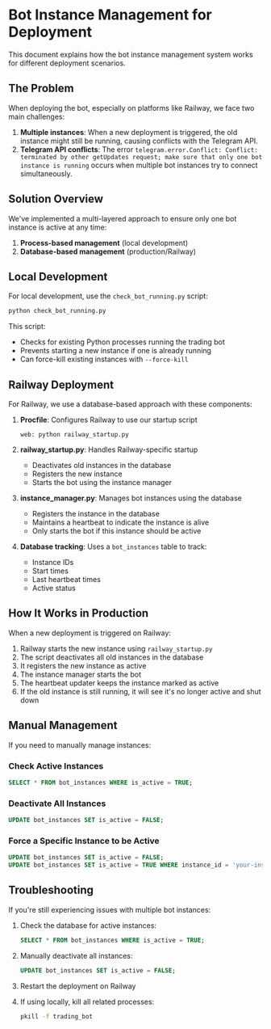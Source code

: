 # Bot Instance Management for Deployment

This document explains how the bot instance management system works for different deployment scenarios.

## The Problem

When deploying the bot, especially on platforms like Railway, we face two main challenges:

1. **Multiple instances**: When a new deployment is triggered, the old instance might still be running, causing conflicts with the Telegram API.
2. **Telegram API conflicts**: The error `telegram.error.Conflict: Conflict: terminated by other getUpdates request; make sure that only one bot instance is running` occurs when multiple bot instances try to connect simultaneously.

## Solution Overview

We've implemented a multi-layered approach to ensure only one bot instance is active at any time:

1. **Process-based management** (local development)
2. **Database-based management** (production/Railway)

## Local Development

For local development, use the `check_bot_running.py` script:

```bash
python check_bot_running.py
```

This script:
- Checks for existing Python processes running the trading bot
- Prevents starting a new instance if one is already running
- Can force-kill existing instances with `--force-kill`

## Railway Deployment

For Railway, we use a database-based approach with these components:

1. **Procfile**: Configures Railway to use our startup script
   ```
   web: python railway_startup.py
   ```

2. **railway_startup.py**: Handles Railway-specific startup
   - Deactivates old instances in the database
   - Registers the new instance
   - Starts the bot using the instance manager

3. **instance_manager.py**: Manages bot instances using the database
   - Registers the instance in the database
   - Maintains a heartbeat to indicate the instance is alive
   - Only starts the bot if this instance should be active

4. **Database tracking**: Uses a `bot_instances` table to track:
   - Instance IDs
   - Start times
   - Last heartbeat times
   - Active status

## How It Works in Production

When a new deployment is triggered on Railway:

1. Railway starts the new instance using `railway_startup.py`
2. The script deactivates all old instances in the database
3. It registers the new instance as active
4. The instance manager starts the bot
5. The heartbeat updater keeps the instance marked as active
6. If the old instance is still running, it will see it's no longer active and shut down

## Manual Management

If you need to manually manage instances:

### Check Active Instances

```sql
SELECT * FROM bot_instances WHERE is_active = TRUE;
```

### Deactivate All Instances

```sql
UPDATE bot_instances SET is_active = FALSE;
```

### Force a Specific Instance to be Active

```sql
UPDATE bot_instances SET is_active = FALSE;
UPDATE bot_instances SET is_active = TRUE WHERE instance_id = 'your-instance-id';
```

## Troubleshooting

If you're still experiencing issues with multiple bot instances:

1. Check the database for active instances:
   ```sql
   SELECT * FROM bot_instances WHERE is_active = TRUE;
   ```

2. Manually deactivate all instances:
   ```sql
   UPDATE bot_instances SET is_active = FALSE;
   ```

3. Restart the deployment on Railway

4. If using locally, kill all related processes:
   ```bash
   pkill -f trading_bot
   ``` 